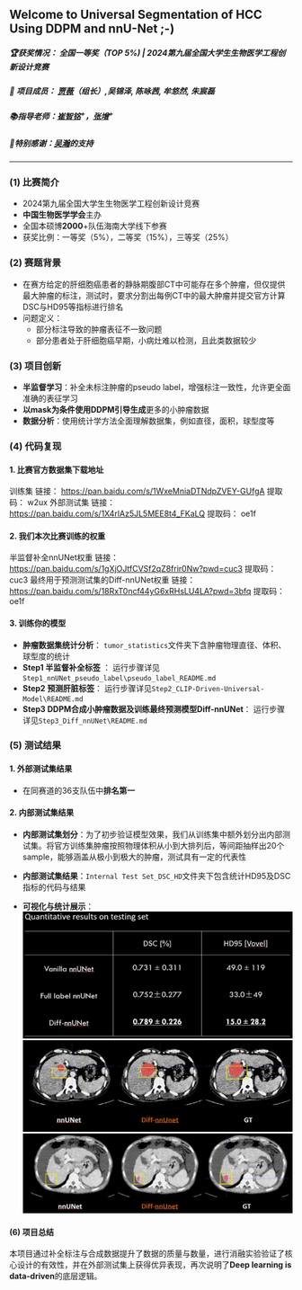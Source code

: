 ## Welcome to **Universal Segmentation of HCC Using DDPM and nnU-Net** ;-)<br>
##### 🏆获奖情况： **全国一等奖（TOP 5%)** | 2024第九届全国大学生生物医学工程创新设计竞赛<br>
##### 👥 项目成员： [贾薇](https://github.com/WeiJiaFiona)（组长）\,吴锦泽,  陈咏茜, 牟悠然, 朱宸磊
##### 📚指导老师：[崔智铭](https://shanghaitech-impact.github.io/)<sup>+</sup>，[张增](https://bme.shanghaitech.edu.cn/2021/0326/c8204a1080187/page.htm)<sup>+</sup><br>
##### 🙏特别感谢：[吴瀚](https://hanwu.website/)的支持<br>

***
### (1) 比赛简介<br>
* 2024第九届全国大学生生物医学工程创新设计竞赛
* **中国生物医学学会**主办
* 全国本硕博**2000**+队伍海南大学线下参赛
* 获奖比例：一等奖（5%），二等奖（15%），三等奖（25%）<br>


### (2) 赛题背景<br>
* 在赛方给定的肝细胞癌患者的静脉期腹部CT中可能存在多个肿瘤，但仅提供最大肿瘤的标注，测试时，要求分割出每例CT中的最大肿瘤并提交官方计算DSC与HD95等指标进行排名
* 问题定义：
    * 部分标注导致的肿瘤表征不一致问题
    * 部分患者处于肝细胞癌早期，小病灶难以检测，且此类数据较少<br>
### (3) 项目创新<br>
* **半监督学习**：补全未标注肿瘤的pseudo label，增强标注一致性，允许更全面准确的表征学习
* **以mask为条件使用DDPM引导生成**更多的小肿瘤数据
* **数据分析**：使用统计学方法全面理解数据集，例如直径，面积，球型度等<br>

### (4) 代码复现<br>
#### 1. 比赛官方数据集下载地址
训练集 链接： https://pan.baidu.com/s/1WxeMniaDTNdpZVEY-GUfgA
提取码： w2ux
外部测试集 链接： https://pan.baidu.com/s/1X4rlAz5JL5MEE8t4_FKaLQ
提取码： oe1f<br>
#### 2. 我们本次比赛训练的权重<br>
半监督补全nnUNet权重 链接： https://pan.baidu.com/s/1gXjOJtfCVSf2qZ8frir0Nw?pwd=cuc3
提取码： cuc3
最终用于预测测试集的Diff-nnUNet权重 链接：https://pan.baidu.com/s/18RxT0ncf44yG6xRHsLU4LA?pwd=3bfq
提取码： oe1f<br>
#### 3. 训练你的模型<br>
* **肿瘤数据集统计分析**： 
`tumor_statistics`文件夹下含肿瘤物理直径、体积、球型度的统计
* **Step1 半监督补全标签** ： 
运行步骤详见`Step1_nnUNet_pseudo_label\pseudo_label_README.md`  
* **Step2 预测肝脏标签**： 
运行步骤详见`Step2_CLIP-Driven-Universal-Model\README.md`
* **Step3 DDPM合成小肿瘤数据及训练最终预测模型Diff-nnUNet**： 
运行步骤详见`Step3_Diff_nnUNet\README.md`<br>
### (5) 测试结果<br>
#### 1. 外部测试集结果
* 在同赛道的36支队伍中**排名第一**<br>
#### 2. 内部测试集结果<br>
* **内部测试集划分**：为了初步验证模型效果，我们从训练集中额外划分出内部测试集。将官方训练集肿瘤按照物理体积从小到大排列后，等间距抽样出20个sample，能够涵盖从极小到极大的肿瘤，测试具有一定的代表性<br>
* **内部测试集结果**：`Internal Test Set_DSC_HD`文件夹下包含统计HD95及DSC指标的代码与结果<br>

* **可视化与统计展示**：<br>
<img src="imgs\internal_test_statitics.png" alt="Internal Test Statistics" width="500"><br>
<img src="imgs\vis1.png" alt="vis1" width="500"><br>
<img src="imgs\vis2.png" alt="vis1" width="500"><br>
<!-- ![vis1](imgs\vis1.png)
![vis2](imgs\vis2.png) -->
#### (6) 项目总结
本项目通过补全标注与合成数据提升了数据的质量与数量，进行消融实验验证了核心设计的有效性，并在外部测试集上获得优异表现，再次说明了**Deep learning is data-driven**的底层逻辑。
